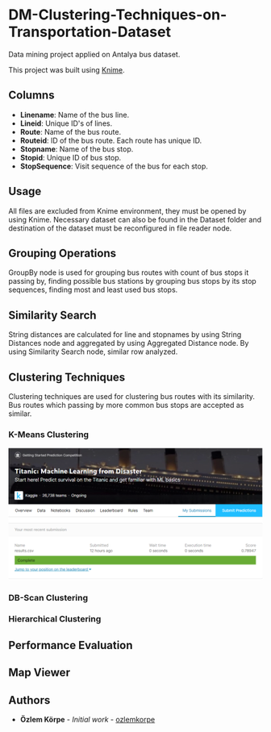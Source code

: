 # DM-Clustering-Techniques-on-Transportation-Dataset
Data mining project applied on Antalya bus dataset.

This project was built using [Knime](https://www.knime.com/).

## Columns
- **Linename**: Name of the bus line. 
- **Lineid**: Unique ID's of lines.
- **Route**: Name of the bus route.
- **Routeid**: ID of the bus route. Each route has unique ID.
- **Stopname**: Name of the bus stop.
- **Stopid**: Unique ID of bus stop.
- **StopSequence**: Visit sequence of the bus for each stop.

## Usage
All files are excluded from Knime environment, they must be opened by using Knime. Necessary dataset can also be found in the Dataset folder and destination of the dataset must be reconfigured in file reader node.

## Grouping Operations
GroupBy node is used for grouping bus routes with count of bus stops it passing by, finding possible bus stations by grouping bus stops by its stop sequences, finding most and least used bus stops.

## Similarity Search
String distances are calculated for line and stopnames by using String Distances node and aggregated by using Aggregated Distance node. By using Similarity Search node, similar row analyzed.

## Clustering Techniques
Clustering techniques are used for clustering bus routes with its similarity. Bus routes which passing by more common bus stops are accepted as similar.

### K-Means Clustering

![Kaggle result](https://github.com/ozlemkorpe/Titanic-Machine-Learning-from-Disaster-MATLAB/blob/master/images/kaggle.png)
### DB-Scan Clustering
### Hierarchical Clustering

## Performance Evaluation

## Map Viewer


## Authors
* **Özlem Körpe** - *Initial work* - [ozlemkorpe](https://github.com/ozlemkorpe)
